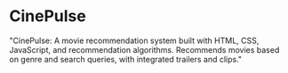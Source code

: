 # CinePulse
"CinePulse: A movie recommendation system built with HTML, CSS, JavaScript, and recommendation algorithms. Recommends movies based on genre and search queries, with integrated trailers and clips."
